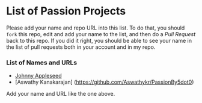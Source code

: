 # List of Passion Projects

Please add your name and repo URL into this list. To do that,
you should `fork` this repo, edit and add your name to the list,
and then do a _Pull Request_ back to this repo. If you did it right, you should be able to see your name in the
list of pull requests both in your account and in my repo.

### List of Names and URLs

* [Johnny Appleseed](https://github.com/kristofer/ziti)
* [Aswathy Kanakarajan] (https://github.com/Aswathykr/PassionBy5dot0)

Add your name and URL like the one above.
